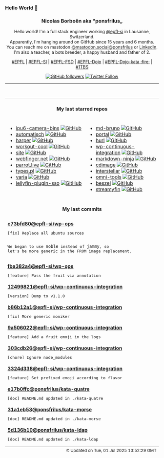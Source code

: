 ### Hello World 👋

<p align="center">
  <!-- use https://avatars.githubusercontent.com/u/176002?v=4 for your default github picture 
  <img src="https://raw.githubusercontent.com/ponsfrilus/ponsfrilus/master/img/ponsfrilus.png" title="Nicolas Borboën aka ‟ponsfrilus„" alt="Nicolas Borboën aka ‟ponsfrilus„" /> -->
  <h3 align="center">
    Nicolas Borboën aka ‟ponsfrilus„
  </h3>
  <p align="center">
    Hello world! I'm a full stack engineer working <a href="https://github.com/epfl-si">@epfl-si</a> in Lausanne, Switzerland.
    <br />Apparently, I'm hanging around on GitHub since 15 years and 6 months.
    <br />You can reach me on mastodon <a href="https://mastodon.social/@ponsfrilus" rel="me">@mastodon.social@ponsfrilus</a> or <a href="http://linkedin.com/in/nicolasborboen">LinkedIn</a>.
    <br />I'm also a teacher, a bots breeder, a happy husband and father of 2.
  </p>
  <p align="center">
    <a href="https://www.epfl.ch">#EPFL</a> | 
    <a href="https://github.com/epfl-si/">#EPFL-SI</a> | 
    <a href="https://github.com/epfl-fsd">#EPFL-FSD</a> | 
    <a href="https://github.com/topics/epfl-dojo">#EPFL-Dojo</a> | 
    <a href="https://github.com/topics/epfl-dojo-kata">#EPFL-Dojo-kata :fire:</a> | 
    <a href="https://en.wikipedia.org/wiki/Indentation_style#Variant:_1TBS_(OTBS)">#1TBS</a>
  </p>
  <p align="center">
    <a href="https://github.com/ponsfrilus"><img alt="GitHub followers" src="https://img.shields.io/github/followers/ponsfrilus?label=Follow%20me%20on%20github&style=social"></a>
    <a href="https://twitter.com/ponsfrilus"><img alt="Twitter Follow" src="https://img.shields.io/twitter/follow/ponsfrilus?label=follow%20me%20on%20twitter&style=social"></a>
  </p>
  </p><hr><table align="center">
<tr>
<td colspan="2" align="center"><h4>My last starred repos</h4></td>
</tr>
<tr>
<td valign="top">
<ul>
<li>
<a href="https://github.com/intel/ipu6-camera-bins" title="null" target="_blank">ipu6-camera-bins</a>&nbsp;<a href="https://github.com/intel/ipu6-camera-bins" title="null" target="_blank"><img src="https://img.shields.io/github/stars/intel/ipu6-camera-bins?style=social" alt="GitHub"></a>
</li>
<li>
<a href="https://github.com/automatisch/automatisch" title="The open source Zapier alternative. Build workflow automation without spending time and money." target="_blank">automatisch</a>&nbsp;<a href="https://github.com/automatisch/automatisch" title="The open source Zapier alternative. Build workflow automation without spending time and money." target="_blank"><img src="https://img.shields.io/github/stars/automatisch/automatisch?style=social" alt="GitHub"></a>
</li>
<li>
<a href="https://github.com/Automattic/harper" title="Offline, privacy-first grammar checker. Fast, open-source, Rust-powered" target="_blank">harper</a>&nbsp;<a href="https://github.com/Automattic/harper" title="Offline, privacy-first grammar checker. Fast, open-source, Rust-powered" target="_blank"><img src="https://img.shields.io/github/stars/Automattic/harper?style=social" alt="GitHub"></a>
</li>
<li>
<a href="https://github.com/Snouzy/workout-cool" title="🏋 Modern open-source fitness coaching platform. Create workout plans, track progress, and access a comprehensive exercise database." target="_blank">workout-cool</a>&nbsp;<a href="https://github.com/Snouzy/workout-cool" title="🏋 Modern open-source fitness coaching platform. Create workout plans, track progress, and access a comprehensive exercise database." target="_blank"><img src="https://img.shields.io/github/stars/Snouzy/workout-cool?style=social" alt="GitHub"></a>
</li>
<li>
<a href="https://github.com/nohello-net/site" title="null" target="_blank">site</a>&nbsp;<a href="https://github.com/nohello-net/site" title="null" target="_blank"><img src="https://img.shields.io/github/stars/nohello-net/site?style=social" alt="GitHub"></a>
</li>
<li>
<a href="https://github.com/webfinger/webfinger.net" title="webfinger.net website" target="_blank">webfinger.net</a>&nbsp;<a href="https://github.com/webfinger/webfinger.net" title="webfinger.net website" target="_blank"><img src="https://img.shields.io/github/stars/webfinger/webfinger.net?style=social" alt="GitHub"></a>
</li>
<li>
<a href="https://github.com/hugomd/parrot.live" title="🐦  Bringing animated parrots to terminals everywhere" target="_blank">parrot.live</a>&nbsp;<a href="https://github.com/hugomd/parrot.live" title="🐦  Bringing animated parrots to terminals everywhere" target="_blank"><img src="https://img.shields.io/github/stars/hugomd/parrot.live?style=social" alt="GitHub"></a>
</li>
<li>
<a href="https://github.com/ralsei/types.pl" title="The glitch-soc/Mastodon fork running on types.pl" target="_blank">types.pl</a>&nbsp;<a href="https://github.com/ralsei/types.pl" title="The glitch-soc/Mastodon fork running on types.pl" target="_blank"><img src="https://img.shields.io/github/stars/ralsei/types.pl?style=social" alt="GitHub"></a>
</li>
<li>
<a href="https://github.com/giantpinkrobots/varia" title="Download manager that supports regular downloads, torrents and videos" target="_blank">varia</a>&nbsp;<a href="https://github.com/giantpinkrobots/varia" title="Download manager that supports regular downloads, torrents and videos" target="_blank"><img src="https://img.shields.io/github/stars/giantpinkrobots/varia?style=social" alt="GitHub"></a>
</li>
<li>
<a href="https://github.com/9p4/jellyfin-plugin-sso" title="This plugin allows users to sign in through an SSO provider (such as Google, Microsoft, or your own provider). This enables one-click signin." target="_blank">jellyfin-plugin-sso</a>&nbsp;<a href="https://github.com/9p4/jellyfin-plugin-sso" title="This plugin allows users to sign in through an SSO provider (such as Google, Microsoft, or your own provider). This enables one-click signin." target="_blank"><img src="https://img.shields.io/github/stars/9p4/jellyfin-plugin-sso?style=social" alt="GitHub"></a>
</li>
</ul>
<img width="450" height="1" /></td>
<td valign="top">
<ul>
<li>
<a href="https://github.com/epfl-si/md-bruno" title="Collection d'appels vers les APIs de l'équipe MD" target="_blank">md-bruno</a>&nbsp;<a href="https://github.com/epfl-si/md-bruno" title="Collection d'appels vers les APIs de l'équipe MD" target="_blank"><img src="https://img.shields.io/github/stars/epfl-si/md-bruno?style=social" alt="GitHub"></a>
</li>
<li>
<a href="https://github.com/kooked-ch/portal" title="null" target="_blank">portal</a>&nbsp;<a href="https://github.com/kooked-ch/portal" title="null" target="_blank"><img src="https://img.shields.io/github/stars/kooked-ch/portal?style=social" alt="GitHub"></a>
</li>
<li>
<a href="https://github.com/Orange-OpenSource/hurl" title="Hurl, run and test HTTP requests with plain text." target="_blank">hurl</a>&nbsp;<a href="https://github.com/Orange-OpenSource/hurl" title="Hurl, run and test HTTP requests with plain text." target="_blank"><img src="https://img.shields.io/github/stars/Orange-OpenSource/hurl?style=social" alt="GitHub"></a>
</li>
<li>
<a href="https://github.com/epfl-si/wp-continuous-integration" title="WP Continuous Integration for PR images builds with Tekton" target="_blank">wp-continuous-integration</a>&nbsp;<a href="https://github.com/epfl-si/wp-continuous-integration" title="WP Continuous Integration for PR images builds with Tekton" target="_blank"><img src="https://img.shields.io/github/stars/epfl-si/wp-continuous-integration?style=social" alt="GitHub"></a>
</li>
<li>
<a href="https://github.com/bloom42/markdown-ninja" title="Markdown-first CMS for bloggers, minimalists and startups. Open Source alternative to Substack, Mailchimp and Netlify - https://markdown.ninja" target="_blank">markdown-ninja</a>&nbsp;<a href="https://github.com/bloom42/markdown-ninja" title="Markdown-first CMS for bloggers, minimalists and startups. Open Source alternative to Substack, Mailchimp and Netlify - https://markdown.ninja" target="_blank"><img src="https://img.shields.io/github/stars/bloom42/markdown-ninja?style=social" alt="GitHub"></a>
</li>
<li>
<a href="https://github.com/arduinocelentano/cdimage" title="A tool for burning visible pictures on a compact disc surfase" target="_blank">cdimage</a>&nbsp;<a href="https://github.com/arduinocelentano/cdimage" title="A tool for burning visible pictures on a compact disc surfase" target="_blank"><img src="https://img.shields.io/github/stars/arduinocelentano/cdimage?style=social" alt="GitHub"></a>
</li>
<li>
<a href="https://github.com/interstellar-app/interstellar" title="An app for Mbin/Lemmy/PieFed, connecting you to the fediverse." target="_blank">interstellar</a>&nbsp;<a href="https://github.com/interstellar-app/interstellar" title="An app for Mbin/Lemmy/PieFed, connecting you to the fediverse." target="_blank"><img src="https://img.shields.io/github/stars/interstellar-app/interstellar?style=social" alt="GitHub"></a>
</li>
<li>
<a href="https://github.com/iib0011/omni-tools" title="Self-hosted collection of powerful web-based tools for everyday tasks. No ads, no tracking, just fast, accessible utilities right from your browser!" target="_blank">omni-tools</a>&nbsp;<a href="https://github.com/iib0011/omni-tools" title="Self-hosted collection of powerful web-based tools for everyday tasks. No ads, no tracking, just fast, accessible utilities right from your browser!" target="_blank"><img src="https://img.shields.io/github/stars/iib0011/omni-tools?style=social" alt="GitHub"></a>
</li>
<li>
<a href="https://github.com/henrygd/beszel" title="Lightweight server monitoring hub with historical data, docker stats, and alerts." target="_blank">beszel</a>&nbsp;<a href="https://github.com/henrygd/beszel" title="Lightweight server monitoring hub with historical data, docker stats, and alerts." target="_blank"><img src="https://img.shields.io/github/stars/henrygd/beszel?style=social" alt="GitHub"></a>
</li>
<li>
<a href="https://github.com/streamyfin/streamyfin" title="A Jellyfin client built with Expo" target="_blank">streamyfin</a>&nbsp;<a href="https://github.com/streamyfin/streamyfin" title="A Jellyfin client built with Expo" target="_blank"><img src="https://img.shields.io/github/stars/streamyfin/streamyfin?style=social" alt="GitHub"></a>
</li>
</ul>
<img width="450" height="1" /></td>
</tr>
<tr>
<td colspan="2" align="center"><h4>My last commits</h4></td>
</tr>
<tr>
        <td colspan="2">
          <div><strong><a href="https://api.github.com/repos/epfl-si/wp-ops/commits/c73bfd80c357da6b36846cb16a7e97fc826bda0f" title="2025-06-30T18:35:17.000+02:00" target="_blank">c73bfd80</a><a href="https://github.com/epfl-si">@epfl-si</a><a href="https://github.com/epfl-si/wp-ops" title="DevOps infrastructure for the WordPress-at-EFPL project">/wp-ops</a></strong></div>
          <pre>[fix] Replace all ubuntu sources

We began to use `noble` instead of `jammy`, so let's be more generic in 
the FROM image replacement.</pre>
        </td>
        </tr><tr>
        <td colspan="2">
          <div><strong><a href="https://api.github.com/repos/epfl-si/wp-ops/commits/fba382a4294aadb744a9212d12436dd417fdbd7f" title="2025-06-18T19:57:46.000+02:00" target="_blank">fba382a4</a><a href="https://github.com/epfl-si">@epfl-si</a><a href="https://github.com/epfl-si/wp-ops" title="DevOps infrastructure for the WordPress-at-EFPL project">/wp-ops</a></strong></div>
          <pre>[feature] Pass the fruit via annotation</pre>
        </td>
        </tr><tr>
        <td colspan="2">
          <div><strong><a href="https://api.github.com/repos/epfl-si/wp-continuous-integration/commits/124998219883a75ddec6db0d9685f154355d9330" title="2025-06-18T19:39:04.000+02:00" target="_blank">12499821</a><a href="https://github.com/epfl-si">@epfl-si</a><a href="https://github.com/epfl-si/wp-continuous-integration" title="WP Continuous Integration for PR images builds with Tekton">/wp-continuous-integration</a></strong></div>
          <pre>[version] Bump to v1.1.0</pre>
        </td>
        </tr><tr>
        <td colspan="2">
          <div><strong><a href="https://api.github.com/repos/epfl-si/wp-continuous-integration/commits/b86b12a13e2990860f01388adebd723b537f8ae2" title="2025-06-18T19:26:31.000+02:00" target="_blank">b86b12a1</a><a href="https://github.com/epfl-si">@epfl-si</a><a href="https://github.com/epfl-si/wp-continuous-integration" title="WP Continuous Integration for PR images builds with Tekton">/wp-continuous-integration</a></strong></div>
          <pre>[fix] More generic moniker</pre>
        </td>
        </tr><tr>
        <td colspan="2">
          <div><strong><a href="https://api.github.com/repos/epfl-si/wp-continuous-integration/commits/9a5060221efc9ceda93af1b477cbd23dde5d00be" title="2025-06-18T19:26:13.000+02:00" target="_blank">9a506022</a><a href="https://github.com/epfl-si">@epfl-si</a><a href="https://github.com/epfl-si/wp-continuous-integration" title="WP Continuous Integration for PR images builds with Tekton">/wp-continuous-integration</a></strong></div>
          <pre>[feature] Add a fruit emoji in the logs</pre>
        </td>
        </tr><tr>
        <td colspan="2">
          <div><strong><a href="https://api.github.com/repos/epfl-si/wp-continuous-integration/commits/303cdb2674fcead58bc374effad1440f91ab3584" title="2025-06-18T18:20:10.000+02:00" target="_blank">303cdb26</a><a href="https://github.com/epfl-si">@epfl-si</a><a href="https://github.com/epfl-si/wp-continuous-integration" title="WP Continuous Integration for PR images builds with Tekton">/wp-continuous-integration</a></strong></div>
          <pre>[chore] Ignore node_modules</pre>
        </td>
        </tr><tr>
        <td colspan="2">
          <div><strong><a href="https://api.github.com/repos/epfl-si/wp-continuous-integration/commits/3324d338d9720001e8642b204fc62b2d921ef1bf" title="2025-06-18T18:19:56.000+02:00" target="_blank">3324d338</a><a href="https://github.com/epfl-si">@epfl-si</a><a href="https://github.com/epfl-si/wp-continuous-integration" title="WP Continuous Integration for PR images builds with Tekton">/wp-continuous-integration</a></strong></div>
          <pre>[feature] Set prefixed emoji according to flavor</pre>
        </td>
        </tr><tr>
        <td colspan="2">
          <div><strong><a href="https://api.github.com/repos/ponsfrilus/kata-quatre/commits/e17b0ffc32519e5b99507e88f603c986e7a8bf75" title="2025-06-17T00:15:38.000+02:00" target="_blank">e17b0ffc</a><a href="https://github.com/ponsfrilus">@ponsfrilus</a><a href="https://github.com/ponsfrilus/kata-quatre" title="Kata : 4 est magique !">/kata-quatre</a></strong></div>
          <pre>[doc] README.md updated in ./kata-quatre</pre>
        </td>
        </tr><tr>
        <td colspan="2">
          <div><strong><a href="https://api.github.com/repos/ponsfrilus/kata-morse/commits/31a1eb535b3b4485bd865b5bf4d75080dfb5e0dd" title="2025-06-17T00:15:32.000+02:00" target="_blank">31a1eb53</a><a href="https://github.com/ponsfrilus">@ponsfrilus</a><a href="https://github.com/ponsfrilus/kata-morse" title="Kata : convertisseur de code morse">/kata-morse</a></strong></div>
          <pre>[doc] README.md updated in ./kata-morse</pre>
        </td>
        </tr><tr>
        <td colspan="2">
          <div><strong><a href="https://api.github.com/repos/ponsfrilus/kata-ldap/commits/5d136b106312f76bc0f02ace2d41b373e181eaaf" title="2025-06-17T00:15:26.000+02:00" target="_blank">5d136b10</a><a href="https://github.com/ponsfrilus">@ponsfrilus</a><a href="https://github.com/ponsfrilus/kata-ldap" title="Kata : annuaire LDAP (ldapsearch)">/kata-ldap</a></strong></div>
          <pre>[doc] README.md updated in ./kata-ldap</pre>
        </td>
        </tr><tfoot>
<tr>
<td colspan="2" align="right">
<img width="900" height="1" />
<small>⏰ Updated on Tue, 01 Jul 2025 13:52:29 GMT</small>
</td>
</tr>
</tfoot>
<br />
</table>
